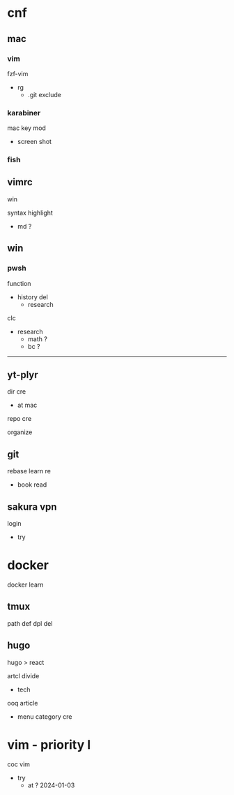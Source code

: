 
# cnf


## mac

### vim

fzf-vim
- rg
  - .git exclude



### karabiner

mac key mod
- screen shot


### fish



## vimrc

win

syntax highlight
- md ?



## win

### pwsh

function

- history del
  - research


clc
- research
  - math ?
  - bc ?





---

## yt-plyr

dir cre
- at mac

repo cre


organize


## git

rebase learn re
- book read


## sakura vpn

login
- try


# docker

docker learn


## tmux

path def dpl del


## hugo

hugo > react


artcl divide
- tech


ooq article
- menu category cre


# vim  -  priority l

coc vim
- try
  - at ? 2024-01-03



